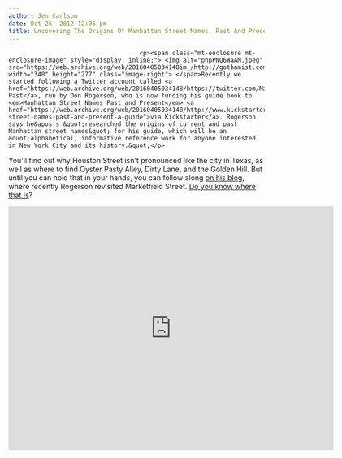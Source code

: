```yaml
---
author: Jen Carlson
date: Oct 26, 2012 12:05 pm
title: Uncovering The Origins Of Manhattan Street Names, Past And Present
---
```


	
										<p><span class="mt-enclosure mt-enclosure-image" style="display: inline;"> <img alt="phpPNQ6WaAM.jpeg" src="https://web.archive.org/web/20160405034148im_/http://gothamist.com/attachments/arts_jen/phpPNQ6WaAM.jpeg" width="348" height="277" class="image-right"> </span>Recently we started following a Twitter account called <a href="https://web.archive.org/web/20160405034148/https://twitter.com/ManhattanPast">Manhattan Past</a>, run by Don Rogerson, who is now funding his guide book to <em>Manhattan Street Names Past and Present</em> <a href="https://web.archive.org/web/20160405034148/http://www.kickstarter.com/projects/1614314267/manhattan-street-names-past-and-present-a-guide">via Kickstarter</a>. Rogerson says he&apos;s &quot;researched the origins of current and past Manhattan street names&quot; for his guide, which will be an &quot;alphabetical, informative reference work for anyone interested in New York City and its history.&quot;</p>

<p>You&apos;ll find out why Houston Street isn&apos;t pronounced like the city in Texas, as well as where to find Oyster Pasty Alley, Dirty Lane, and the Golden Hill. But until you can hold that in your hands, you can follow along <a href="https://web.archive.org/web/20160405034148/http://www.manhattanpast.com/">on his blog</a>, where recently Rogerson revisited Marketfield Street. <a href="https://web.archive.org/web/20160405034148/http://www.manhattanpast.com/2012/marketfield-street/">Do you know where that is</a>?</p>

<p><iframe width="640" height="480" src="https://web.archive.org/web/20160405034148if_/http://www.kickstarter.com/projects/1614314267/manhattan-street-names-past-and-present-a-guide/widget/video.html" frameborder="0"> </iframe></p>					
										
									
				